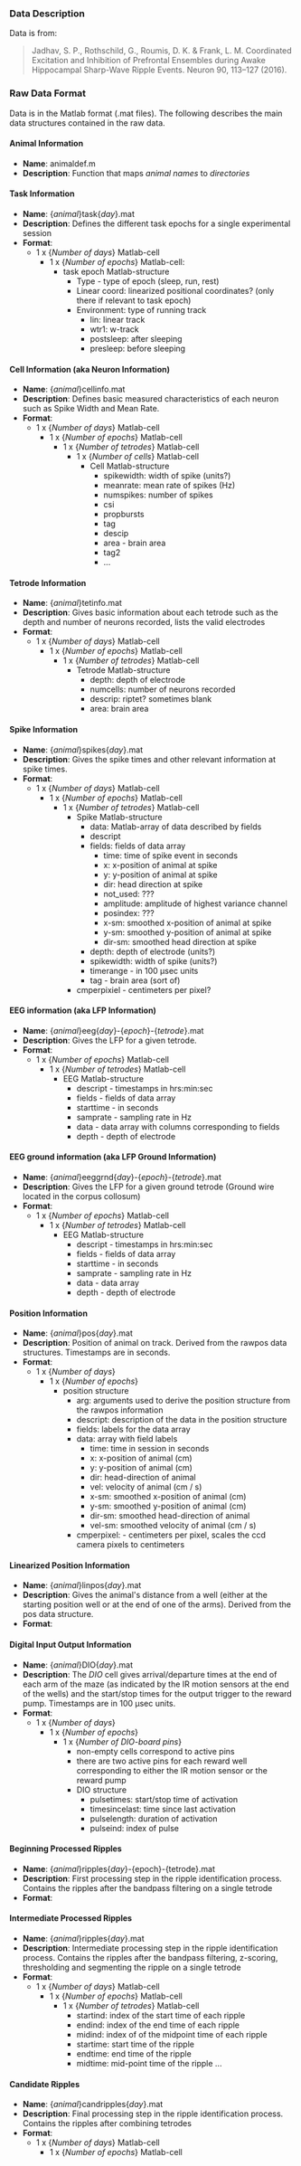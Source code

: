 ### Data Description ###

Data is from:
> Jadhav, S. P., Rothschild, G., Roumis, D. K. & Frank, L. M. Coordinated Excitation and Inhibition of Prefrontal Ensembles during Awake Hippocampal Sharp-Wave Ripple Events. Neuron 90, 113–127 (2016).

### Raw Data Format ###
Data is in the Matlab format (.mat files). The following describes the main data structures contained in the raw data.

#### Animal Information ####
- **Name**: animaldef.m
- **Description**: Function that maps *animal names* to *directories*

#### Task Information ####
- **Name**: {*animal*}task{*day*}.mat
- **Description**: Defines the different task epochs for a single experimental session
- **Format**:
    - 1 x {*Number of days*} Matlab-cell
        - 1 x {*Number of epochs*} Matlab-cell:
            - task epoch Matlab-structure
                - Type - type of epoch (sleep, run, rest)
                - Linear coord: linearized positional coordinates? (only there if relevant to task epoch)
                - Environment: type of running track
                    -  lin: linear track
                    -  wtr1: w-track
                    -  postsleep: after sleeping
                    -  presleep: before sleeping

#### Cell Information (aka Neuron Information) ####
- **Name**: {*animal*}cellinfo.mat
- **Description**: Defines basic measured characteristics of each neuron such as Spike Width and Mean Rate.
- **Format**:
    - 1 x {*Number of days*} Matlab-cell
        - 1 x {*Number of epochs*} Matlab-cell
            - 1 x {*Number of tetrodes*} Matlab-cell
                - 1 x {*Number of cells*} Matlab-cell
                    - Cell Matlab-structure
                        - spikewidth: width of spike (units?)
                        - meanrate: mean rate of spikes (Hz)
                        - numspikes: number of spikes
                        - csi
                        - propbursts
                        - tag
                        - descip
                        - area - brain area
                        - tag2
                        - ...

#### Tetrode Information ####
- **Name**: {*animal*}tetinfo.mat
- **Description**: Gives basic information about each tetrode such as the depth and number of neurons recorded, lists the valid electrodes
- **Format**:
    - 1 x {*Number of days*} Matlab-cell
        - 1 x {*Number of epochs*} Matlab-cell
            - 1 x {*Number of tetrodes*} Matlab-cell
                - Tetrode Matlab-structure
                    - depth: depth of electrode
                    - numcells: number of neurons recorded
                    - descrip: riptet? sometimes blank
                    - area: brain area

#### Spike Information ####
- **Name**: {*animal*}spikes{*day*}.mat
- **Description**: Gives the spike times and other relevant information at spike times.
- **Format**:
    - 1 x {*Number of days*} Matlab-cell
        - 1 x {*Number of epochs*} Matlab-cell
            - 1 x {*Number of tetrodes*} Matlab-cell
                - Spike Matlab-structure
                    - data: Matlab-array of data described by fields
                    - descript
                    - fields: fields of data array
                        - time: time of spike event in seconds
                        - x: x-position of animal at spike
                        - y: y-position of animal at spike
                        - dir: head direction at spike
                        - not_used: ???
                        - amplitude: amplitude of highest variance channel
                        - posindex: ???
                        - x-sm: smoothed x-position of animal at spike
                        - y-sm: smoothed y-position of animal at spike
                        - dir-sm: smoothed head direction at spike
                    - depth: depth of electrode (units?)
                    - spikewidth: width of spike (units?)
                    - timerange - in 100 µsec units
                    - tag - brain area (sort of)
                - cmperpixiel - centimeters per pixel?

#### EEG information (aka LFP Information) ####
- **Name**: {*animal*}eeg{*day*}-{*epoch*}-{*tetrode*}.mat
- **Description**: Gives the LFP for a given tetrode.
- **Format**:
    - 1 x {*Number of epochs*} Matlab-cell
        - 1 x {*Number of tetrodes*} Matlab-cell
            - EEG Matlab-structure
                - descript - timestamps in hrs:min:sec
                - fields - fields of data array
                - starttime - in seconds
                - samprate - sampling rate in Hz
                - data - data array with columns corresponding to fields
                - depth - depth of electrode

#### EEG ground information (aka LFP Ground Information) ####
- **Name**: {*animal*}eeggrnd{*day*}-{*epoch*}-{*tetrode*}.mat
- **Description**: Gives the LFP for a given ground tetrode (Ground wire located in the corpus collosum)
- **Format**:
    - 1 x {*Number of epochs*} Matlab-cell
        - 1 x {*Number of tetrodes*} Matlab-cell
            - EEG Matlab-structure
                - descript - timestamps in hrs:min:sec
                - fields - fields of data array
                - starttime - in seconds
                - samprate - sampling rate in Hz
                - data - data array
                - depth - depth of electrode

#### Position Information ####
- **Name**: {*animal*}pos{*day*}.mat
- **Description**: Position of animal on track. Derived from the rawpos data structures. Timestamps are in seconds.
- **Format**:
    - 1 x {*Number of days*}
        - 1 x {*Number of epochs*}
            - position structure
                - arg: arguments used to derive the position structure from the rawpos information
                - descript: description of the data in the position structure
                - fields: labels for the data array
                - data: array with field labels
                    - time: time in session in seconds
                    - x: x-position of animal (cm)
                    - y: y-position of animal (cm)
                    - dir: head-direction of animal
                    - vel: velocity of animal (cm / s)
                    - x-sm: smoothed x-position of animal (cm)
                    - y-sm: smoothed y-position of animal (cm)
                    - dir-sm: smoothed head-direction of animal
                    - vel-sm: smoothed velocity of animal (cm / s)
                - cmperpixel: - centimeters per pixel, scales the ccd camera pixels to centimeters

#### Linearized Position Information ####
- **Name**: {*animal*}linpos{*day*}.mat
- **Description**: Gives the animal's distance from a well (either at the starting position well or at the end of one of the arms). Derived from the pos data structure.
- **Format**:

#### Digital Input Output Information ####
- **Name**: {*animal*}DIO{*day*}.mat
- **Description**: The *DIO* cell gives arrival/departure times at the end of each arm of the maze (as indicated by the IR motion sensors at the end of the wells) and the start/stop times for the output trigger to the reward pump. Timestamps are in 100 µsec units.
- **Format**:
    - 1 x {*Number of days*}
        - 1 x {*Number of epochs*}
            - 1 x {*Number of DIO-board pins*}
                - non-empty cells correspond to active pins
                - there are two active pins for each reward well corresponding to either the IR motion sensor or the reward pump
                - DIO structure
                    - pulsetimes: start/stop time of activation
                    - timesincelast: time since last activation
                    - pulselength: duration of activation
                    - pulseind: index of pulse

#### Beginning Processed Ripples ####
- **Name**: {*animal*}ripples{*day*}-{epoch}-{tetrode}.mat
- **Description**: First processing step in the ripple identification process. Contains the ripples after the bandpass filtering on a single tetrode
- **Format**:

#### Intermediate Processed Ripples  ####
- **Name**: {*animal*}ripples{*day*}.mat
- **Description**: Intermediate processing step in the ripple identification process. Contains the ripples after the bandpass filtering, z-scoring, thresholding and segmenting the ripple on a single tetrode
- **Format**:
    - 1 x {*Number of days*} Matlab-cell
        - 1 x {*Number of epochs*} Matlab-cell
            - 1 x {*Number of tetrodes*} Matlab-cell
                - startind: index of the start time of each ripple
                - endind: index of the end time of each ripple
                - midind: index of of the midpoint time of each ripple
                - startime: start time of the ripple
                - endtime: end time of the ripple
                - midtime: mid-point time of the ripple
                ...

#### Candidate Ripples ####
- **Name**: {*animal*}candripples{*day*}.mat
- **Description**: Final processing step in the ripple identification process. Contains the ripples after combining tetrodes
- **Format**:
    - 1 x {*Number of days*} Matlab-cell
        - 1 x {*Number of epochs*} Matlab-cell
